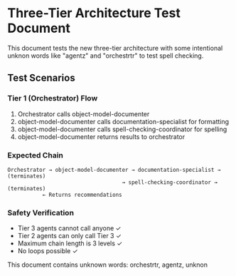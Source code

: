 # Three-Tier Architecture Test Document

This document tests the new three-tier architecture with some intentional unknon words like "agentz" and "orchestrtr" to test spell checking.

## Test Scenarios

### Tier 1 (Orchestrator) Flow
1. Orchestrator calls object-model-documenter
2. object-model-documenter calls documentation-specialist for formatting
3. object-model-documenter calls spell-checking-coordinator for spelling
4. object-model-documenter returns results to orchestrator

### Expected Chain
```
Orchestrator → object-model-documenter → documentation-specialist → (terminates)
                                    → spell-checking-coordinator → (terminates)
           ← Returns recommendations
```

### Safety Verification
- Tier 3 agents cannot call anyone ✓
- Tier 2 agents can only call Tier 3 ✓  
- Maximum chain length is 3 levels ✓
- No loops possible ✓

This document contains unknown words: orchestrtr, agentz, unknon